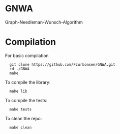 # GNWA
Graph-Needleman-Wunsch-Algorithm
# Compilation
For basic compilation

      git clone https://github.com/Fzurbonsen/GNWA.git
      cd ./GNWA
      make

To compile the library:

      make lib
      
To compile the tests:

      make tests

To clean the repo:

      make clean
